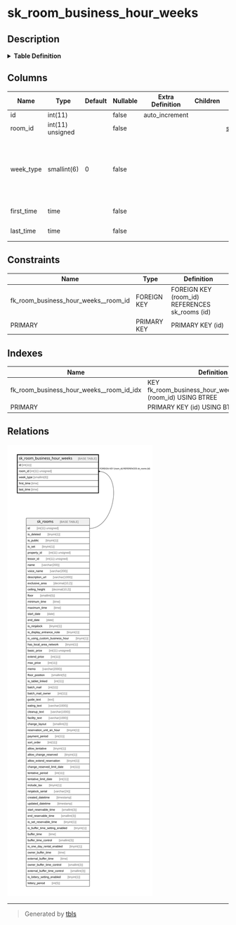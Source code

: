 # sk_room_business_hour_weeks

## Description

<details>
<summary><strong>Table Definition</strong></summary>

```sql
CREATE TABLE `sk_room_business_hour_weeks` (
  `id` int(11) NOT NULL AUTO_INCREMENT,
  `room_id` int(11) unsigned NOT NULL,
  `week_type` smallint(6) NOT NULL DEFAULT '0' COMMENT '0:日、1:月、2:火、3:水、4:木、5:金、6:土、7:祝',
  `first_time` time NOT NULL COMMENT '営業開始時間',
  `last_time` time NOT NULL COMMENT '営業終了時間',
  PRIMARY KEY (`id`),
  KEY `fk_room_business_hour_weeks__room_id_idx` (`room_id`),
  CONSTRAINT `fk_room_business_hour_weeks__room_id` FOREIGN KEY (`room_id`) REFERENCES `sk_rooms` (`id`) ON DELETE CASCADE ON UPDATE NO ACTION
) ENGINE=InnoDB AUTO_INCREMENT=[Redacted by tbls] DEFAULT CHARSET=utf8mb4 COLLATE=utf8mb4_unicode_ci
```

</details>

## Columns

| Name | Type | Default | Nullable | Extra Definition | Children | Parents | Comment |
| ---- | ---- | ------- | -------- | ---------------- | -------- | ------- | ------- |
| id | int(11) |  | false | auto_increment |  |  |  |
| room_id | int(11) unsigned |  | false |  |  | [sk_rooms](sk_rooms.md) |  |
| week_type | smallint(6) | 0 | false |  |  |  | 0:日、1:月、2:火、3:水、4:木、5:金、6:土、7:祝 |
| first_time | time |  | false |  |  |  | 営業開始時間 |
| last_time | time |  | false |  |  |  | 営業終了時間 |

## Constraints

| Name | Type | Definition |
| ---- | ---- | ---------- |
| fk_room_business_hour_weeks__room_id | FOREIGN KEY | FOREIGN KEY (room_id) REFERENCES sk_rooms (id) |
| PRIMARY | PRIMARY KEY | PRIMARY KEY (id) |

## Indexes

| Name | Definition |
| ---- | ---------- |
| fk_room_business_hour_weeks__room_id_idx | KEY fk_room_business_hour_weeks__room_id_idx (room_id) USING BTREE |
| PRIMARY | PRIMARY KEY (id) USING BTREE |

## Relations

![er](sk_room_business_hour_weeks.svg)

---

> Generated by [tbls](https://github.com/k1LoW/tbls)
